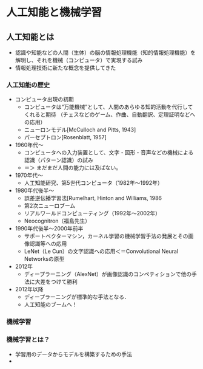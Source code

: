 # 人工知能と機械学習

## 人工知能とは

* 認識や知能などの人間（生体）の脳の情報処理機能（知的情報処理機能）を解明し、それを機械（コンピュータ）で実現する試み
* 情報処理技術に新たな概念を提供してきた

### 人工知能の歴史

* コンピュータ出現の初期
  * コンピュータは“万能機械”として、人間のあらゆる知的活動を代行してくれると期待 （チェスなどのゲーム、作曲、自動翻訳、定理証明などへの応用）
  * ニューロンモデル\[McCulloch and Pitts, 1943\]
  * パーセプトロン\[Rosenblatt, 1957\]
* 1960年代～ 
  * コンピュータへの入力装置として、文字・図形・音声などの機械による認識（パターン認識）の試み 
  * ＝＞ まだまだ人間の能力には及ばない。
* 1970年代～
  * 人工知能研究、第5世代コンピュータ（1982年～1992年）
* 1980年代後半～
  * 誤差逆伝播学習法\[Rumelhart, Hinton and Williams, 1986
  * 第2次ニューロブーム
  * リアルワールドコンピューティング（1992年～2002年）
  * Neocognitron（福島先生）
* 1990年代後半〜2000年前半
  * サポートベクターマシン，カーネル学習の機械学習手法の発展とその画像認識等への応用
  * LeNet（Le Cun）の文字認識への応用＜＝Convolutional Neural Networksの原型
* 2012年
  * ディープラーニング（AlexNet）が画像認識のコンペティションで他の手法に大差をつけて勝利
* 2012年以降
  * ディープラーニングが標準的な手法となる．
  * 人工知能のブームへ！

### 機械学習

### 機械学習とは？

* 学習用のデータからモデルを構築するための手法
* 


